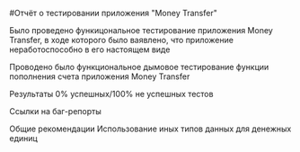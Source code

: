 #Отчёт о тестировании приложения "Money Transfer"

Было проведено функицональное тестирование приложения Money Transfer, в ходе которого было ваявлено, что приложение неработоспособно в его настоящем виде

Проводено было функциональное дымовое тестирование функции пополнения счета приложения Money Transfer


Результаты
0% успешных/100% не успешных тестов

Ссылки на баг-репорты

Общие рекомендации
Использование иных типов данных для денежных единиц